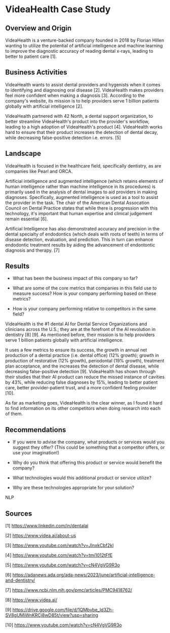 # VideaHealth Case Study

## Overview and Origin

VideaHealth is a venture-backed company founded in 2018 by Florian Hillen wanting to utilize the potential of artificial intelligence and machine learning to improve the diagnostic accuracy of reading dental x-rays, leading to better to patient care [1].

## Business Activities

VideaHealth wants to assist dental providers and hygenists when it comes to identifying and diagnosing oral disease [2]. VideaHealth makes providers feel more confident when making a diagnosis [3]. According to the company's website, its mission is to help providers serve 1 billion patients globally with artificial intelligence [2].

VideaHealth partnered with 42 North, a dental support organization, to better streamline VideaHealth's product into the provider's workflow, leading to a high adoption of VideaHealth's product [4]. VideaHealth works hard to ensure that their product increases the detection of dental decay, while decreasing false-positive detection i.e. errors. [5]


## Landscape

VideaHealth is focused in the healthcare field, specifically dentistry, as are companies like Pearl and ORCA. 

Artificial intelligence and augmented intelligence (which retains elements of human intelligence rather than machine intelligence in its procedures) is primarily used in the analysis of dental images to aid providers in making diagnoses. Specifically, augmented intelligence is used as a tool to assist the provider in the task. The chair of the American Dental Assocation Council on Dental Practice states that while there is progression with this technology, it's important that human expertise and clinical judgement remain essential [6].

Artificial Intelligence has also demonstrated accuracy and precision in the dental specialty of endodontics (which deals with roots of teeth) in terms of disease detection, evaluation, and prediction. This in turn can enhance endodontic treatment results by aiding the advancement of endontontic diagnosis and therapy. [7]


## Results

* What has been the business impact of this company so far?

* What are some of the core metrics that companies in this field use to measure success? How is your company performing based on these metrics?

* How is your company performing relative to competitors in the same field?

VideaHealth is the #1 dental AI for Dental Service Organizations and clinicians across the U.S.; they are at the forefront of the AI revolution in dentistry [8] [9]. As mentioned before, their mission is to help providers serve 1 billion patients globally with artificial intelligence. 

It uses a few metrics to ensure its success, the growth in annual net production of a dental practice (i.e. dental office) (12% growth); growth in production of restorative (12% growth), periodontal (19% growth), treatment plan acceptance, and the increases the detection of dental disease, while decreasing false-positive detection [9]. VideaHealth has shown through their studies that their AI product can reduce the missed instance of cavities by 43%, while reducing false diagnoses by 15%, leading to better patient care, better provider-patient trust, and a more confident feeling provider [10].

As far as marketing goes, VideaHealth is the clear winner, as I found it hard to find information on its other competitors when doing research into each of them.

## Recommendations

* If you were to advise the company, what products or services would you suggest they offer? (This could be something that a competitor offers, or use your imagination!)

* Why do you think that offering this product or service would benefit the company?

* What technologies would this additional product or service utilize?

* Why are these technologies appropriate for your solution?

NLP  

## Sources

[1] https://www.linkedin.com/in/dentalai

[2] https://www.videa.ai/about-us

[3] https://www.youtube.com/watch?v=JInxkCbf2kI

[4] https://www.youtube.com/watch?v=tmi1012tFfE

[5] https://www.youtube.com/watch?v=cN4VgVG9R3o

[6] https://adanews.ada.org/ada-news/2023/june/artificial-intelligence-and-dentistry/

[7] https://www.ncbi.nlm.nih.gov/pmc/articles/PMC9418762/

[8] https://www.videa.ai/

[9] https://drive.google.com/file/d/1QMbvbe_ld3Zh-SV8gUMiWnKRCj8wD85t/view?usp=sharing

[10] https://www.youtube.com/watch?v=cN4VgVG9R3o

